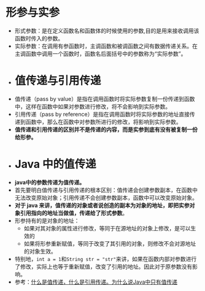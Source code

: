 # 形参与实参
- 形式参数：是在定义函数名和函数体的时候使用的参数,目的是用来接收调用该函数时传入的参数。
- 实际参数：在调用有参函数时，主调函数和被调函数之间有数据传递关系。在主调函数中调用一个函数时，函数名后面括号中的参数称为“实际参数”。
- # 值传递与引用传递
- 值传递（pass by value）是指在调用函数时将实际参数复制一份传递到函数中，这样在函数中如果对参数进行修改，将不会影响到实际参数。
- 引用传递（pass by reference）是指在调用函数时将实际参数的地址直接传递到函数中，那么在函数中对参数所进行的修改，将影响到实际参数。
- **值传递和引用传递的区别并不是传递的内容，而是实参到底有没有被复制一份给形参。**
- # Java 中的值传递
- **java中的参数传递为值传递。**
- 首先要明白值传递与引用传递的根本区别：值传递会创建参数副本，在函数中无法改变原始对象；引用传递不会创建参数副本，函数中可以改变原始对象。
- **对于 java 来讲，值传递的对象或者说创造的副本为对象的地址，即把实参对象引用指向的地址当做值，传递给了形式参数**。
- 形参持有的是对象的地址：
	- 如果对其对象的属性进行修改，等同于在源地址的对象上修改，是可以生效的
	- 如果将形参重新赋值，等同于改变了其引用的对象，则修改不会对源地址的对象生效。
- 特别地，`int a = 1`和`String str = "str"`来讲，如果在函数内部对参数进行了修改，实际上也等于重新赋值，改变了引用的地址。因此对于原参数没有影响。
- 参考：[什么是值传递，什么是引用传递。为什么说Java中只有值传递](https://blog.csdn.net/w372426096/article/details/82216742)